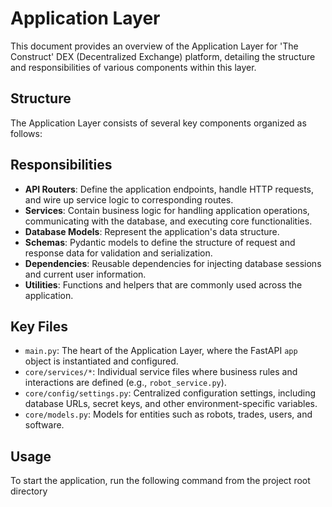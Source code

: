 # Application Layer

This document provides an overview of the Application Layer for 'The Construct' DEX (Decentralized Exchange) platform, detailing the structure and responsibilities of various components within this layer.

## Structure

The Application Layer consists of several key components organized as follows:


## Responsibilities

- **API Routers**: Define the application endpoints, handle HTTP requests, and wire up service logic to corresponding routes.
- **Services**: Contain business logic for handling application operations, communicating with the database, and executing core functionalities.
- **Database Models**: Represent the application's data structure.
- **Schemas**: Pydantic models to define the structure of request and response data for validation and serialization.
- **Dependencies**: Reusable dependencies for injecting database sessions and current user information.
- **Utilities**: Functions and helpers that are commonly used across the application.

## Key Files

- `main.py`: The heart of the Application Layer, where the FastAPI `app` object is instantiated and configured.
- `core/services/*`: Individual service files where business rules and interactions are defined (e.g., `robot_service.py`).
- `core/config/settings.py`: Centralized configuration settings, including database URLs, secret keys, and other environment-specific variables.
- `core/models.py`: Models for entities such as robots, trades, users, and software.

## Usage

To start the application, run the following command from the project root directory